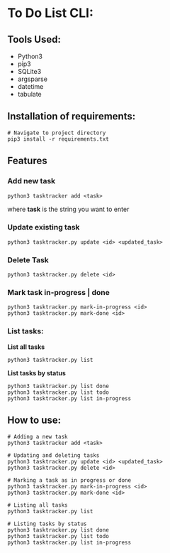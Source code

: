 # To Do List CLI:

## Tools Used:
- Python3
- pip3
- SQLite3
- argsparse
- datetime
- tabulate

## Installation of requirements:
```
# Navigate to project directory
pip3 install -r requirements.txt
```
## Features
### Add new task 
```
python3 tasktracker add <task>
```
where **task** is the string you want to enter
### Update existing task
```
python3 tasktracker.py update <id> <updated_task>

```
### Delete Task
```
python3 tasktracker.py delete <id>
```
### Mark task in-progress | done
```
python3 tasktracker.py mark-in-progress <id>
python3 tasktracker.py mark-done <id>
```
### List  tasks:
**List all tasks**
```
python3 tasktracker.py list
```
**List tasks by status**
```
python3 tasktracker.py list done
python3 tasktracker.py list todo
python3 tasktracker.py list in-progress
```

## How to use:

```
# Adding a new task
python3 tasktracker add <task>

# Updating and deleting tasks
python3 tasktracker.py update <id> <updated_task>
python3 tasktracker.py delete <id>

# Marking a task as in progress or done
python3 tasktracker.py mark-in-progress <id>
python3 tasktracker.py mark-done <id>

# Listing all tasks
python3 tasktracker.py list

# Listing tasks by status
python3 tasktracker.py list done
python3 tasktracker.py list todo
python3 tasktracker.py list in-progress
```
